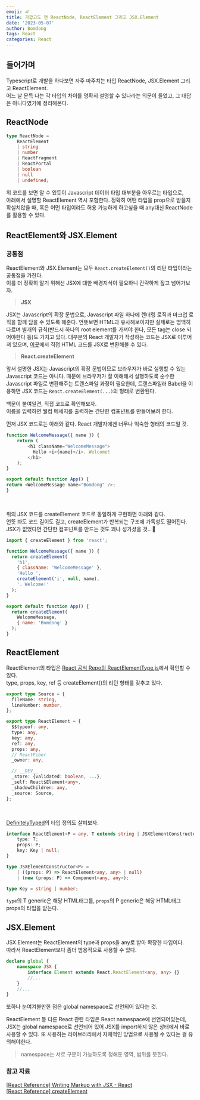 ```yaml
---
emoji: ℛ
title: 가깝고도 먼 ReactNode, ReactElement 그리고 JSX.Element
date: '2023-05-07'
author: Bomdong
tags: React
categories: React
---
```



## 들어가며
Typescript로 개발을 하다보면 자주 마주치는 타입 ReactNode, JSX.Element 그리고 ReactElement. <br/>
어느 날 문득 나는 각 타입의 차이를 명확히 설명할 수 있나라는 의문이 들었고, 그 대답은 아니다였기에 정리해본다.

## ReactNode

```typescript
type ReactNode = 
    ReactElement 
    | string 
    | number 
    | ReactFragment 
    | ReactPortal 
    | boolean 
    | null 
    | undefined;
```

위 코드를 보면 알 수 있듯이 Javascript 데이터 타입 대부분을 아우르는 타입으로, <br/> 아래에서 설명할 ReactElement 역시 포함한다.
정확히 어떤 타입을 prop으로 받을지 확실치않을 때, 혹은 어떤 타입이라도 허용 가능하게 하고싶을 때 any대신 ReactNode를 활용할 수 있다.


## ReactElement와 JSX.Element

### 공통점

ReactElement와 JSX.Element는 모두 `React.createElement()`의 리턴 타입이라는 공통점을 가진다. <br/>
이를 더 정확히 알기 위해선 JSX에 대한 배경지식이 필요하니 간략하게 짚고 넘어가보자.

> **JSX**

JSX는 Javascript의 확장 문법으로, Javascript 파일 하나에 렌더링 로직과 마크업 로직을 함께 담을 수 있도록 해준다.
언뜻보면 HTML과 유사해보이지만 실제로는 명백히 다르며 별개의 규칙(반드시 하나의 root element를 가져야 한다, 모든 tag는 close 되어야한다 등)도 가지고 있다.
대부분의 React 개발자가 작성하는 코드는 JSX로 이루어져 있으며, [이곳](https://transform.tools/html-to-jsx)에서 직접 HTML 코드를 JSX로 변환해볼 수 있다.

>**React.createElement**

앞서 설명한 JSX는 Javascript의 확장 문법이므로 브라우저가 바로 실행할 수 있는 Javascript 코드는 아니다.
때문에 브라우저가 잘 이해해서 실행하도록 순수한 Javascript 파일로 변환해주는 트랜스파일 과정이 필요한데, 트랜스파일러 Babel을 이용하면 JSX 코드는 `React.createElement(...)`의 형태로 변환된다.

백문이 불여일견, 직접 코드로 확인해보자.<br/>
이름을 입력하면 웰컴 메세지를 출력하는 간단한 컴포넌트를 만들어보려 한다.

먼저 JSX 코드로는 아래와 같다. React 개발자에겐 너무나 익숙한 형태의 코드일 것.

```javascript
function WelcomeMessage({ name }) {
    return (
        <h1 className="WelcomeMessage">
          Hello <i>{name}</i>. Welcome!
        </h1>
    );
}

export default function App() {
return <WelcomeMessage name="Bomdong" />;
}
```

<br/>

위의 JSX 코드를 createElement 코드로 동일하게 구현하면 아래와 같다. <br/>
언뜻 봐도 코드 길이도 길고, createElement가 반복되는 구조에 가독성도 떨어진다. <br/> 
JSX가 없었다면 간단한 컴포넌트를 만드는 것도 꽤나 성가셨을 것.. 🫠

````javascript
import { createElement } from 'react';

function WelcomeMessage({ name }) {
  return createElement(
    'h1',
    { className: 'WelcomeMessage' },
    'Hello ',
    createElement('i', null, name),
    '. Welcome!'
  );
}

export default function App() {
  return createElement(
    WelcomeMessage,
    { name: 'Bomdong' }
  );
}
````


## ReactElement
ReactElement의 타입은 [React 공식 Repo의 ReactElementType.js](https://github.com/facebook/react/blob/main/packages/shared/ReactElementType.js)에서 확인할 수 있다. <br/>
type, props, key, ref 등 createElement()의 리턴 형태를 갖추고 있다.

```typescript
export type Source = {
  fileName: string,
  lineNumber: number,
};

export type ReactElement = {
  $$typeof: any,
  type: any,
  key: any,
  ref: any,
  props: any,
  // ReactFiber
  _owner: any,

  // __DEV__
  _store: {validated: boolean, ...},
  _self: React$Element<any>,
  _shadowChildren: any,
  _source: Source,
};
```

<br/>

[DefinitelyTyped](https://github.com/DefinitelyTyped/DefinitelyTyped/blob/master/types/react/index.d.ts#L146)의 타입 정의도 살펴보자.

````typescript
interface ReactElement<P = any, T extends string | JSXElementConstructor<any> = string | JSXElementConstructor<any>> {
    type: T;
    props: P;
    key: Key | null;
}

type JSXElementConstructor<P> =
    | ((props: P) => ReactElement<any, any> | null)
    | (new (props: P) => Component<any, any>);

type Key = string | number;
````
`type`의 T generic은 해당 HTML태그를, `props`의 P generic은 해당 HTML태그 props의 타입을 받는다.

## JSX.Element
JSX.Element는 ReactElement의 type과 props을 any로 받아 확장한 타입이다. <br/>
따라서 ReactElement보다 좀더 범용적으로 사용할 수 있다.

```typescript
declare global {
    namespace JSX {
        interface Element extends React.ReactElement<any, any> {} 
        //...
    }
    //...
}
```

또하나 눈여겨볼만한 점은 global namespace로 선언되어 있다는 것. 

ReactElement 등 다른 React 관련 타입은 React namespace에 선언되어있는데, <br/> JSX는 global namespace로 선언되어 있어 
JSX를 import하지 않은 상태에서 바로 사용할 수 있다. 또 사용하는 라이브러리에서 자체적인 방법으로 사용될 수 있다는 걸 유의해야한다.

> namespace는 서로 구분이 가능하도록 정해둔 영역, 범위를 뜻한다.

### 참고 자료

<a target="_blank" href="https://react.dev/learn/writing-markup-with-jsx">
[React Reference] Writing Markup with JSX - React</a> <br/>
<a target="_blank" href="https://react.dev/reference/react/createElement">
[React Reference] createElement</a> <br/>


```toc
```